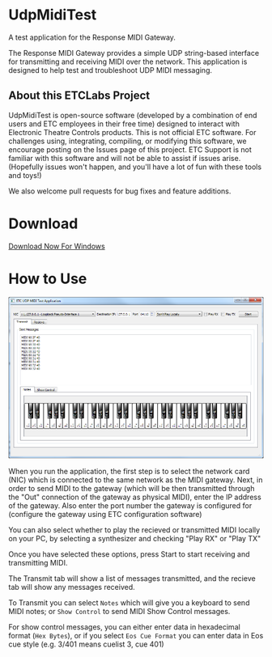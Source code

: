 # UdpMidiTest
A test application for the Response MIDI Gateway.

The Response MIDI Gateway provides a simple UDP string-based interface for transmitting and receiving MIDI over the network. This application is designed to help test and troubleshoot UDP MIDI messaging.

## About this ETCLabs Project
UdpMidiTest is open-source software (developed by a combination of end users and ETC employees in their free time) designed to interact with Electronic Theatre Controls products. This is not official ETC software. For challenges using, integrating, compiling, or modifying this software, we encourage posting on the Issues page of this project. ETC Support is not familiar with this software and will not be able to assist if issues arise. (Hopefully issues won't happen, and you'll have a lot of fun with these tools and toys!)

We also welcome pull requests for bug fixes and feature additions.

# Download
[Download Now For Windows](https://github.com/ElectronicTheatreControlsLabs/UDPMidiTest/releases/)

# How to Use

![screenshot](https://raw.githubusercontent.com/ETCLabs/UDPMidiTest/master/doc/screenshot_main.png)

When you run the application, the first step is to select the network card (NIC) which is connected to the same network as the MIDI gateway.
Next, in order to send MIDI to the gateway (which will be then transmitted through the "Out" connection of the gateway as physical MIDI), enter the IP address of the gateway.
Also enter the port number the gateway is configured for (configure the gateway using ETC configuration software)

You can also select whether to play the recieved or transmitted MIDI locally on your PC, by selecting a synthesizer and checking "Play RX" or "Play TX"

Once you have selected these options, press Start to start receiving and transmitting MIDI.

The Transmit tab will show a list of messages transmitted, and the recieve tab will show any messages received.

To Transmit you can select `Notes` which will give you a keyboard to send MIDI notes; or `Show Control` to send MIDI Show Control messages.

For show control messages, you can either enter data in hexadecimal format (`Hex Bytes`), or if you select `Eos Cue Format` you can enter data in Eos cue style (e.g. 3/401 means cuelist 3, cue 401)